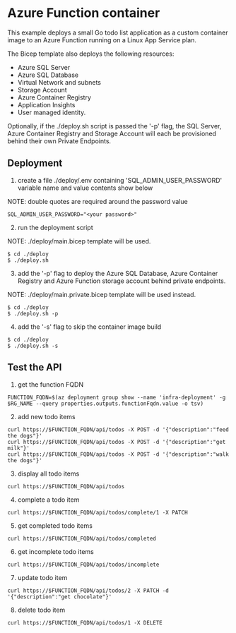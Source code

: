 # Azure Function container
This example deploys a small Go todo list application as a custom container image to an Azure Function running on a Linux App Service plan. 

The Bicep template also deploys the following resources:
- Azure SQL Server
- Azure SQL Database
- Virtual Network and subnets
- Storage Account
- Azure Container Registry
- Application Insights
- User managed identity.

Optionally, if the ./deploy.sh script is passed the '-p' flag, the SQL Server, Azure Container Registry and Storage Account will each be provisioned behind their own Private Endpoints.

## Deployment
1. create a file ./deploy/.env containing 'SQL_ADMIN_USER_PASSWORD' variable name and value contents show below

NOTE: double quotes are required around the password value
```
SQL_ADMIN_USER_PASSWORD="<your password>"
```
2. run the deployment script

NOTE: ./deploy/main.bicep template will be used.
```
$ cd ./deploy
$ ./deploy.sh
```
3. add the '-p' flag to deploy the Azure SQL Database, Azure Container Registry and Azure Function storage account behind private endpoints. 

NOTE: ./deploy/main.private.bicep template will be used instead.
```
$ cd ./deploy
$ ./deploy.sh -p
```
4. add the '-s' flag to skip the container image build
```
$ cd ./deploy
$ ./deploy.sh -s
```

## Test the API

1. get the function FQDN
```
FUNCTION_FQDN=$(az deployment group show --name 'infra-deployment' -g $RG_NAME --query properties.outputs.functionFqdn.value -o tsv)
```

2. add new todo items
```
curl https://$FUNCTION_FQDN/api/todos -X POST -d '{"description":"feed the dogs"}'
curl https://$FUNCTION_FQDN/api/todos -X POST -d '{"description":"get milk"}'
curl https://$FUNCTION_FQDN/api/todos -X POST -d '{"description":"walk the dogs"}'
```

3. display all todo items
```
curl https://$FUNCTION_FQDN/api/todos
```

4. complete a todo item
```
curl https://$FUNCTION_FQDN/api/todos/complete/1 -X PATCH
```

5. get completed todo items
```
curl https://$FUNCTION_FQDN/api/todos/completed
```

6. get incomplete todo items
```
curl https://$FUNCTION_FQDN/api/todos/incomplete
```

7. update todo item
```
curl https://$FUNCTION_FQDN/api/todos/2 -X PATCH -d '{"description":"get chocolate"}'
```

8. delete todo item
```
curl https://$FUNCTION_FQDN/api/todos/1 -X DELETE
```